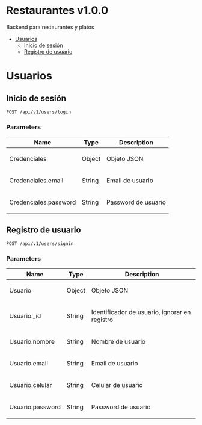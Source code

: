 # Restaurantes v1.0.0

Backend para restaurantes y platos

- [Usuarios](#usuarios)
	- [Inicio de sesión](#inicio-de-sesión)
	- [Registro de usuario](#registro-de-usuario)
	


# Usuarios

## Inicio de sesión



	POST /api/v1/users/login


### Parameters

| Name    | Type      | Description                          |
|---------|-----------|--------------------------------------|
| Credenciales			| Object			|  <p>Objeto JSON</p>							|
| Credenciales.email			| String			|  <p>Email de usuario</p>							|
| Credenciales.password			| String			|  <p>Password de usuario</p>							|

## Registro de usuario



	POST /api/v1/users/signin


### Parameters

| Name    | Type      | Description                          |
|---------|-----------|--------------------------------------|
| Usuario			| Object			|  <p>Objeto JSON</p>							|
| Usuario._id			| String			|  <p>Identificador de usuario, ignorar en registro</p>							|
| Usuario.nombre			| String			|  <p>Nombre de usuario</p>							|
| Usuario.email			| String			|  <p>Email de usuario</p>							|
| Usuario.celular			| String			|  <p>Celular de usuario</p>							|
| Usuario.password			| String			|  <p>Password de usuario</p>							|


